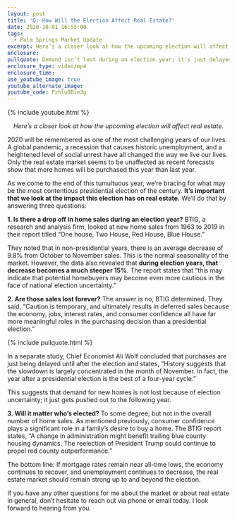 ```yaml
---
layout: post
title: 'Q: How Will the Election Affect Real Estate?'
date: 2020-10-01 16:55:00
tags:
  - Palm Springs Market Update
excerpt: Here’s a closer look at how the upcoming election will affect real estate.
enclosure:
pullquote: Demand isn’t lost during an election year; it’s just delayed.
enclosure_type: video/mp4
enclosure_time:
use_youtube_image: true
youtube_alternate_image:
youtube_code: Pzhlu0Bie3g
---
```


{% include youtube.html %}

<p style="text-align: center;"><em>Here’s a closer look at how the upcoming election will affect real estate.</em></p>

2020 will be remembered as one of the most challenging years of our lives. A global pandemic, a recession that causes historic unemployment, and a heightened level of social unrest have all changed the way we live our lives. Only the real estate market seems to be unaffected as recent forecasts show that more homes will be purchased this year than last year.

As we come to the end of this tumultuous year, we’re bracing for what may be the most contentious presidential election of the century. **It’s important that we look at the impact this election has on real estate.** We’ll do that by answering three questions:

**1\. Is there a drop off in home sales during an election year?** BTIG, a research and analysis firm, looked at new home sales from 1963 to 2019 in their report titled “One house, Two House, Red House, Blue House.”

They noted that in non-presidential years, there is an average decrease of 9.8% from October to November sales. This is the normal seasonality of the market. However, the data also revealed that **during election years, that decrease becomes a much steeper 15%**. The report states that “this may indicate that potential homebuyers may become even more cautious in the face of national election uncertainty.”

**2\. Are those sales lost forever?** The answer is no, BTIG determined. They said, “Caution is temporary, and ultimately results in deferred sales because the economy, jobs, interest rates, and consumer confidence all have far more meaningful roles in the purchasing decision than a presidential election.”

{% include pullquote.html %}

In a separate study, Chief Economist Ali Wolf concluded that purchases are just being delayed until after the election and states, “History suggests that the slowdown is largely concentrated in the month of November. In fact, the year after a presidential election is the best of a four-year cycle.”&nbsp;

This suggests that demand for new homes is not lost because of election uncertainty; it just gets pushed out to the following year.

**3\. Will it matter who’s elected?** To some degree, but not in the overall number of home sales. As mentioned previously, consumer confidence plays a significant role in a family’s desire to buy a home. The BTIG report states, “A change in administration might benefit trailing blue county housing dynamics. The reelection of President Trump could continue to propel red county outperformance.”

The bottom line: If mortgage rates remain near all-time lows, the economy continues to recover, and unemployment continues to decrease, the real estate market should remain strong up to and beyond the election.

If you have any other questions for me about the market or about real estate in general, don’t hesitate to reach out via phone or email today. I look forward to hearing from you.